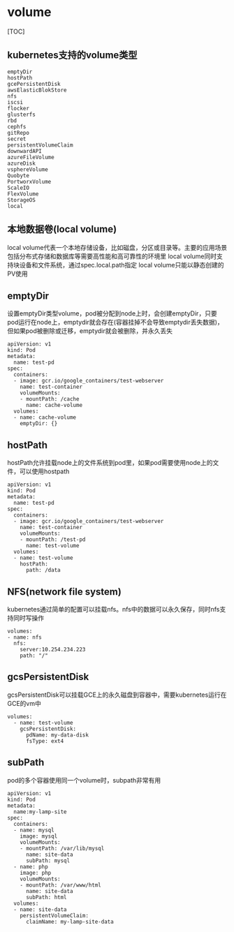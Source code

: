 # volume

[TOC]

## kubernetes支持的volume类型
```
emptyDir
hostPath
gcePersistentDisk
awsElasticBlokStore
nfs
iscsi
flocker
glusterfs
rbd
cephfs
gitRepo
secret
persistentVolumeClaim
downwardAPI
azureFileVolume
azureDisk
vsphereVolume
Quobyte
PortworxVolume
ScaleIO
FlexVolume
StorageOS
local
```

## 本地数据卷(local volume)
local volume代表一个本地存储设备，比如磁盘，分区或目录等。主要的应用场景包括分布式存储和数据库等需要高性能和高可靠性的环境里
local volume同时支持块设备和文件系统，通过spec.local.path指定
local volume只能以静态创建的PV使用



## emptyDir
设置emptyDir类型volume，pod被分配到node上时，会创建emptyDir，只要pod运行在node上，emptydir就会存在(容器挂掉不会导致emptydir丢失数据)，但如果pod被删除或迁移，emptydir就会被删除，并永久丢失
```
apiVersion: v1
kind: Pod
metadata:
  name: test-pd
spec:
  containers:
  - image: gcr.io/google_containers/test-webserver
    name: test-container
    volumeMounts:
    - mountPath: /cache
      name: cache-volume
  volumes:
  - name: cache-volume
    emptyDir: {}
```    
    
## hostPath
hostPath允许挂载node上的文件系统到pod里，如果pod需要使用node上的文件，可以使用hostpath
```
apiVersion: v1
kind: Pod
metadata:
  name: test-pd
spec:
  containers:
  - image: gcr.io/google_containers/test-webserver
    name: test-container
    volumeMounts:
    - mountPath: /test-pd
      name: test-volume
  volumes:
  - name: test-volume
    hostPath:
      path: /data
 ```     

## NFS(network file system)
kubernetes通过简单的配置可以挂载nfs。nfs中的数据可以永久保存，同时nfs支持同时写操作
```
volumes:
- name: nfs
  nfs:
    server:10.254.234.223
    path: "/"
```    

## gcsPersistentDisk
gcsPersistentDisk可以挂载GCE上的永久磁盘到容器中，需要kubernetes运行在GCE的vm中
```
volumes:
  - name: test-volume
    gcsPersistentDisk:
      pdName: my-data-disk
      fsType: ext4
```      

## subPath
pod的多个容器使用同一个volume时，subpath非常有用
```
apiVersion: v1
kind: Pod
metadata:
  name:my-lamp-site
spec:
  containers:
  - name: mysql
    image: mysql
    volumeMounts:
    - mountPath: /var/lib/mysql
      name: site-data
      subPath: mysql
  - name: php
    image: php
    volumeMounts:
    - mountPath: /var/www/html
      name: site-data
      subPath: html
  volumes:
  - name: site-data
    persistentVolumeClaim:
      claimName: my-lamp-site-data
```
